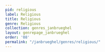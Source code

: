 ```yaml
---
pid: religious
label: Religious
title: Religious
genre: Religious
collection: genres_janbrueghel
layout: genrepage_janbrueghel
order: '08'
permalink: "/janbrueghel/genres/religious/"
---
```

